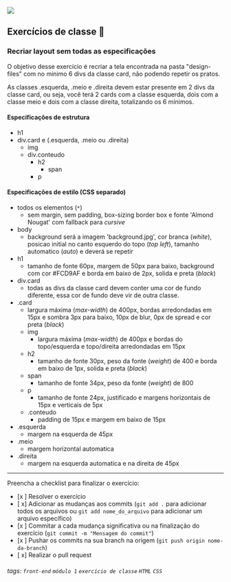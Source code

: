 ![](https://i.imgur.com/xG74tOh.png)

## Exercícios de classe 🏫

### Recriar layout sem todas as especificações

O objetivo desse exercício é recriar a tela encontrada na pasta "design-files" com no mínimo 6 divs da classe card, não podendo repetir os pratos.

As classes .esquerda, .meio e .direita devem estar presente em 2 divs da classe card, ou seja, você terá 2 cards com a classe esquerda, dois com a classe meio e dois com a classe direita, totalizando os 6 mínimos.

#### Especificações de estrutura
- h1 
- div.card e (.esquerda, .meio ou .direita)
  - img
  - div.conteudo
    - h2
      - span
    - p

#### Especificações de estilo (CSS separado)
- todos os elementos (`*`)
  - sem margin, sem padding, box-sizing border box e fonte 'Almond Nougat' com fallback para *cursive*
- body
  - background será a imagem 'background.jpg', cor branca (*white*), posicao initial no canto esquerdo do topo (*top left*), tamanho automatico (*auto*) e deverá se repetir
- h1
  - tamanho de fonte 60px, margem de 50px para baixo, background com cor #FCD9AF e borda em baixo de 2px, solida e preta (*black*)
- div.card
  - todas as divs da classe card devem conter uma cor de fundo diferente, essa cor de fundo deve vir de outra classe.
- .card
  - largura máxima (*max-width*) de 400px, bordas arredondadas em 15px e sombra 3px para baixo, 10px de blur, 0px de spread e cor preta (*black*)
  - img
    - largura máxima (*max-width*) de 400px e bordas do topo/esquerda e topo/direita arredondadas em 15px
  - h2
    - tamanho de fonte 30px, peso da fonte (*weight*) de 400 e borda em baixo de 1px, solida e preta (*black*)
  - span
    - tamanho de fonte 34px, peso da fonte (*weight*) de 800
  - p
    - tamanho de fonte 24px, justificado e margens horizontais de 15px e verticais de 5px
  - .conteudo
    - padding de 15px e margem em baixo de 15px
- .esquerda
  - margem na esquerda de 45px
- .meio
  - margem horizontal automatica
- .direita
  - margem na esquerda automatica e na direita de 45px

---

Preencha a checklist para finalizar o exercício:

- [x ] Resolver o exercício
- [ x] Adicionar as mudanças aos commits (`git add .` para adicionar todos os arquivos ou `git add nome_do_arquivo` para adicionar um arquivo específico)
- [x ] Commitar a cada mudança significativa ou na finalização do exercício (`git commit -m "Mensagem do commit"`)
- [x ] Pushar os commits na sua branch na origem (`git push origin nome-da-branch`)
- [ x] Realizar o pull request

###### tags: `front-end` `módulo 1` `exercício de classe` `HTML` `CSS`
